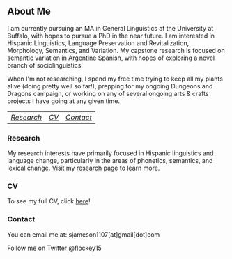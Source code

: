 ## About Me

I am currently pursuing an MA in General Linguistics at the University at Buffalo, with hopes to pursue a PhD in the near future. I am interested in Hispanic Linguistics, Language Preservation and Revitalization, Morphology, Semantics, and Variation. My capstone research is focused on semantic variation in Argentine Spanish, with hopes of exploring a novel branch of sociolinguistics. 

When I'm not researching, I spend my free time trying to keep all my plants alive (doing pretty well so far!), prepping for my ongoing Dungeons and Dragons campaign, or working on any of several ongoing arts & crafts projects I have going at any given time. 

<style>
    table {
        width: 100%;
    }
    td, th, tr {
        border: none!important;
    }
</style>

||||
|:--|--|--:|
|[_Research_](research.md)|[_CV_](cv.pdf)|[_Contact_](contact.md)|

### Research

My research interests have primarily focused in Hispanic linguistics and language change, particularly in the areas of phonetics, semantics, and lexical change. Visit my [research page](research.md) to learn more. 


### CV

To see my full CV, click [here](cv.pdf)!

### Contact

You can email me at: sjameson1107[at]gmail[dot]com

Follow me on Twitter @flockey15
